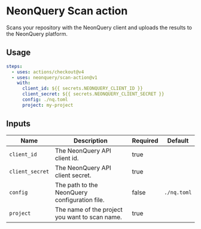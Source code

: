# NeonQuery Scan action

Scans your repository with the NeonQuery client and uploads the results to the NeonQuery platform.

## Usage

```yaml
steps:
  - uses: actions/checkout@v4
  - uses: neonquery/scan-action@v1
    with:
      client_id: ${{ secrets.NEONQUERY_CLIENT_ID }}
      client_secret: ${{ secrets.NEONQUERY_CLIENT_SECRET }}
      config: ./nq.toml
      project: my-project
```

## Inputs

| Name            | Description                                    | Required | Default     |
| --------------- | ---------------------------------------------- | -------- | ----------- |
| `client_id`     | The NeonQuery API client id.                   | true     |             |
| `client_secret` | The NeonQuery API client secret.               | true     |             |
| `config`        | The path to the NeonQuery configuration file.  | false    | `./nq.toml` |
| `project`       | The name of the project you want to scan name. | true     |             |
